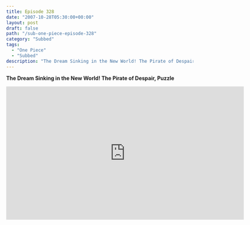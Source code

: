 ```yaml
---
title: Episode 328
date: "2007-10-28T05:30:00+00:00"
layout: post
draft: false
path: "/sub-one-piece-episode-328"
category: "Subbed"
tags:
  - "One Piece"
  - "Subbed"
description: "The Dream Sinking in the New World! The Pirate of Despair, Puzzle"
---
```


**The Dream Sinking in the New World! The Pirate of Despair, Puzzle**

<iframe width="640" height="360" src="https://www.rapidvideo.com/e/FXREMA0ANV" frameborder="0" marginwidth=0 marginheight=0 scrolling=no allowfullscreen></iframe>

